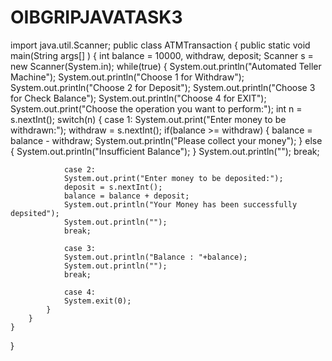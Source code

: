 # OIBGRIPJAVATASK3
import java.util.Scanner;
public class ATMTransaction
{
    public static void main(String args[] )
    { 
        int balance = 10000, withdraw, deposit;
        Scanner s = new Scanner(System.in);
        while(true)
        {
            System.out.println("Automated Teller Machine");
            System.out.println("Choose 1 for Withdraw");
            System.out.println("Choose 2 for Deposit");
            System.out.println("Choose 3 for Check Balance");
            System.out.println("Choose 4 for EXIT");
            System.out.print("Choose the operation you want to perform:");
            int n = s.nextInt();
            switch(n)
            {
                case 1:
                System.out.print("Enter money to be withdrawn:");
                withdraw = s.nextInt();
                if(balance >= withdraw)
                {
                    balance = balance - withdraw;
                    System.out.println("Please collect your money");
                }
                else
                {
                    System.out.println("Insufficient Balance");
                }
                System.out.println("");
                break;
 
                case 2:
                System.out.print("Enter money to be deposited:");
                deposit = s.nextInt();
                balance = balance + deposit;
                System.out.println("Your Money has been successfully depsited");
                System.out.println("");
                break;
 
                case 3:
                System.out.println("Balance : "+balance);
                System.out.println("");
                break;
 
                case 4:
                System.exit(0);
            }
        }
    }
 }

  
  
